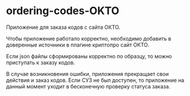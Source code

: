 # ordering-codes-OKTO
Приложение для заказа кодов с сайта ОКТО.

Чтобы приложение работало корректно, необходимо добавить в доверенные источники в плагине криптопро сайт ОКТО.

Если json файлы сформированы корректно по образцу, то можно приступать к заказу кодов.

В случае возникновения ошибки, приложения прекращает свои действия и заказ кодов.
Если СУЗ не был доступен, то приложение на данный момент уходит в бесконечную проверку статуса заказа.
